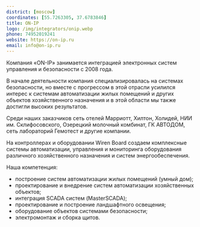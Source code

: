 ```yaml
---
district: [moscow]
coordinates: [55.7263305, 37.6783846]
title: ON-IP
logo: /img/integrators/onip.webp
phone: 74952019241
website: https://on-ip.ru
email: info@on-ip.ru
---
```


Компания «ON-IP» занимается интеграцией электронных систем управления и безопасности с 2008 года.

В начале деятельности компания специализировалась на системах безопасности, но вместе с прогрессом в этой отрасли усилился интерес к системам автоматизации жилых помещений и других объектов хозяйственного назначения и в этой области мы также достигли высоких результатов.

Среди наших заказчиков сеть отелей Марриотт, Хилтон, Холидей, НИИ им. Склифосовского, Озерецкий молочный комбинат, ГК АВТОДОМ, сеть лабораторий Гемотест и другие компании.

На контроллерах и оборудовании Wiren Board создаем комплексные системы автоматизации, управления и мониторинга оборудования различного хозяйственного назначения и систем энергообеспечения.

Наша компетенция:

- построение систем автоматизации жилых помещений (умный дом);
- проектирование и внедрение систем автоматизации хозяйственных объектов;
- интеграция SCADA систем (MasterSCADA);
- проектирование и построение ландшафтного освещения;
- оборудование объектов системами безопасности;
- электромонтаж и сборка щитов.
